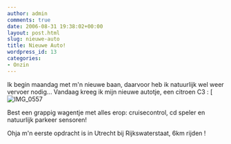 ```yaml
---
author: admin
comments: true
date: 2006-08-31 19:38:02+00:00
layout: post.html
slug: nieuwe-auto
title: Nieuwe Auto!
wordpress_id: 13
categories:
- Onzin
---
```


Ik begin maandag met m'n nieuwe baan, daarvoor heb ik natuurlijk wel weer vervoer nodig... Vandaag kreeg ik mijn nieuwe autotje, een citroen C3 :
[![IMG_0557](http://static.flickr.com/89/230004771_40fb1a8b78_s.jpg)

Best een grappig wagentje met alles erop: cruisecontrol, cd speler en natuurlijk parkeer sensoren!

Ohja m'n eerste opdracht is in Utrecht bij Rijkswaterstaat, 6km rijden !
